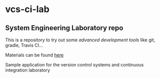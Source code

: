 # vcs-ci-lab
## System Engineering Laboratory repo

This is a repository to try out some *advanced development tools* like git, gradle, Travis CI...

Materials can be found [here](http://inf.mit.bme.hu/edu/courses/retelab1/materials)


Sample application for the version control systems and continuous integration laboratory
